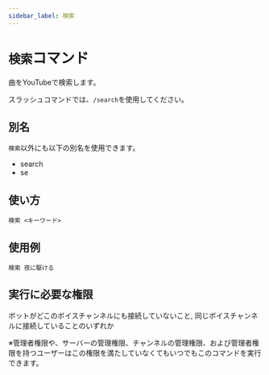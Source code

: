 ```yaml
---
sidebar_label: 検索
---
```

# `検索`コマンド
曲をYouTubeで検索します。

スラッシュコマンドでは、`/search`を使用してください。

## 別名
`検索`以外にも以下の別名を使用できます。

- search
- se

## 使い方
```
検索 <キーワード>
```

## 使用例
```
検索 夜に駆ける
```


## 実行に必要な権限
ボットがどこのボイスチャンネルにも接続していないこと, 同じボイスチャンネルに接続していることのいずれか

※管理者権限や、サーバーの管理権限、チャンネルの管理権限、および管理者権限を持つユーザーはこの権限を満たしていなくてもいつでもこのコマンドを実行できます。
  
